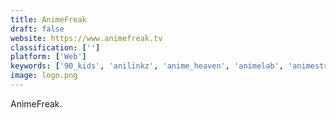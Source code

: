 ```yaml
---
title: AnimeFreak
draft: false 
website: https://www.animefreak.tv
classification: ['']
platform: ['Web']
keywords: ['90_kids', 'anilinkz', 'anime_heaven', 'animelab', 'animestreams', 'animenova', 'babyanime', 'because.moe', 'chia-anime', 'funimation', 'gogoanime', 'horriblesubs', 'kitsu', 'narutoget', 'netflix', 'nick_reboot', 'watchanimemovie']
image: logo.png
---
```

AnimeFreak.